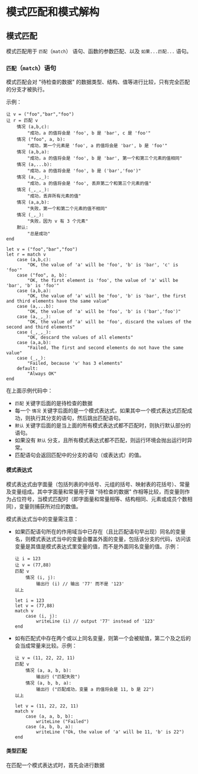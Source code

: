# 模式匹配和模式解构

## 模式匹配

模式匹配用于 `匹配`（`match`） 语句、函数的参数匹配、以及 `如果...匹配...` 语句。

### `匹配`（`match`）语句

模式匹配会对 "待检查的数据" 的数据类型、结构、值等进行比较，只有完全匹配的分支才被执行。

示例：

```
让 v = ("foo","bar","foo")
让 r = 匹配 v
    情况 (a,b,c):
        "成功，a 的值将会是 'foo', b 是 'bar', c 是 'foo'"
    情况 ("foo", a, b):
        "成功，第一个元素是 'foo', a 的值将会是 'bar', b 是 'foo'"
    情况 (a,b,a):
        "成功，a 的值将会是 'foo', b 是 'bar', 第一个和第三个元素的值相同"
    情况 (a,...b):
        "成功，a 的值将会是 'foo', b 是 ('bar','foo')"
    情况 (a,_,_):
        "成功，a 的值将会是 'foo', 丢弃第二个和第三个元素的值"
    情况 (_,_,_):
        "成功，丢弃所有元素的值"
    情况 (a,a,b):
        "失败，第一个和第二个元素的值不相同"
    情况 (_,_):
        "失败，因为 v 有 3 个元素"
    默认:
        "总是成功"
end
```

```
let v = ("foo","bar","foo")
let r = match v
    case (a,b,c):
        "OK, the value of 'a' will be 'foo', 'b' is 'bar', 'c' is 'foo'"
    case ("foo", a, b):
        "OK, the first element is 'foo', the value of 'a' will be 'bar', 'b' is 'foo'"
    case (a,b,a):
        "OK, the value of 'a' will be 'foo', 'b' is 'bar', the first and third elements have the same value"
    case (a,...b):
        "OK, the value of 'a' will be 'foo', 'b' is ('bar','foo')"
    case (a,_,_):
        "OK, the value of 'a' will be 'foo', discard the values of the second and third elements"
    case (_,_,_):
        "OK, descard the values of all elements"
    case (a,a,b):
        "Failed, The first and second elements do not have the same value"
    case (_,_):
        "Failed, because 'v' has 3 elements"
    default:
        "Always OK"
end
```

在上面示例代码中：

* `匹配` 关键字后面的是待检查的数据
* 每一个 `情况` 关键字后面的是一个模式表达式，如果其中一个模式表达式匹配成功，则执行其分支的语句，然后跳出匹配语句。
* `默认` 关键字后面的是当上面的所有模式表达式都不匹配时，则执行默认部分的语句。
* 如果没有 `默认` 分支，且所有模式表达式都不匹配，则运行环境会抛出运行时异常。
* 匹配语句会返回匹配中的分支的语句（或表达式）的值。

#### 模式表达式

模式表达式由字面量（包括列表的中括号、元组的括号、映射表的花括号）、常量及变量组成。其中字面量和常量用于跟 "待检查的数据" 作相等比较，而变量则作为占位符号，当模式匹配时（即字面量和常量相等、结构相同、元素或成员个数相同），变量则捕获所对应的数值。

模式表达式当中的变量需注意：

* 如果匹配语句所在的作用域当中已存在（且比匹配语句早出现）同名的变量名，则模式表达式当中的变量会覆盖外面的变量，包括该分支的代码，访问该变量是其值是模式表达式里变量的值，而不是外面同名变量的值。示例：

  ```
  让 i = 123
  让 v = (77,88)
  匹配 v
      情况 (i, j):
          输出行 (i) // 输出 '77' 而不是 '123'
  以上
  ```

  ```
  let i = 123
  let v = (77,88)
  match v
      case (i, j):
          writeLine (i) // output '77' instead of '123'
  end
  ```

* 如有匹配式中存在两个或以上同名变量，则第一个会被赋值，第二个及之后的会当成常量来比较。示例：

  ```
  让 v = (11, 22, 22, 11)
  匹配 v
      情况 (a, a, b, b):
          输出行 ("匹配失败")
      情况 (a, b, b, a):
          输出行 ("匹配成功，变量 a 的值将会是 11, b 是 22")
  以上
  ```

  ```
  let v = (11, 22, 22, 11)
  match v
      case (a, a, b, b):
          writeLine ("Failed")
      case (a, b, b, a):
          writeLine ("Ok, the value of 'a' will be 11, 'b' is 22")
  end
  ```

#### 类型匹配

在匹配一个模式表达式时，首先会进行数据